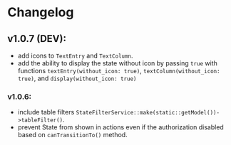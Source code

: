 # Changelog

## v1.0.7 (DEV):
- add icons to `TextEntry` and `TextColumn`.
- add the ability to display the state without icon by passing `true` with functions `textEntry(without_icon: true)`, `textColumn(without_icon: true)`, and `display(without_icon: true)`

### v1.0.6:
- include table filters `StateFilterService::make(static::getModel())->tableFilter()`.
- prevent State from shown in actions even if the authorization disabled based on `canTransitionTo()` method.